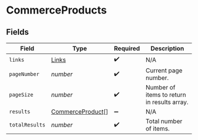 # CommerceProducts


## Fields

| Field                                                       | Type                                                        | Required                                                    | Description                                                 |
| ----------------------------------------------------------- | ----------------------------------------------------------- | ----------------------------------------------------------- | ----------------------------------------------------------- |
| `links`                                                     | [Links](../../models/shared/links.md)                       | :heavy_check_mark:                                          | N/A                                                         |
| `pageNumber`                                                | *number*                                                    | :heavy_check_mark:                                          | Current page number.                                        |
| `pageSize`                                                  | *number*                                                    | :heavy_check_mark:                                          | Number of items to return in results array.                 |
| `results`                                                   | [CommerceProduct](../../models/shared/commerceproduct.md)[] | :heavy_minus_sign:                                          | N/A                                                         |
| `totalResults`                                              | *number*                                                    | :heavy_check_mark:                                          | Total number of items.                                      |